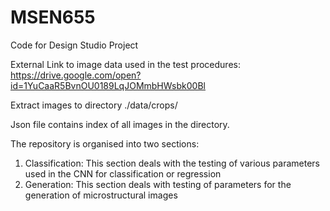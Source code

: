 # MSEN655
Code for Design Studio Project

External Link to image data used in the test procedures:
https://drive.google.com/open?id=1YuCaaR5BvnOU0189LqJOMmbHWsbk00Bl

Extract images to directory
./data/crops/

Json file contains index of all images in the directory.

The repository is organised into two sections:
1) Classification:
  This section deals with the testing of various parameters used in the CNN for classification or regression
2) Generation:
  This section deals with testing of parameters for the generation of microstructural images
